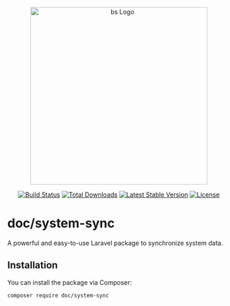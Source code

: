 <p align="center"><a href="https://bangladeshisoftware.com/" target="_blank"><img src="https://doc.bangladeshisoftware.com/_next/image?url=https%3A%2F%2Fwww.apidoc.bangladeshisoftware.com%2Fpublic%2Fsite_settings%2F172476321466cdcc4ed0a24.webp&w=1080&q=75" width="400" alt="bs Logo"></a></p>

<p align="center">
<a href="https://github.com/laravel/framework/actions"><img src="https://github.com/laravel/framework/workflows/tests/badge.svg" alt="Build Status"></a>
<a href="https://packagist.org/packages/laravel/framework"><img src="https://img.shields.io/packagist/dt/laravel/framework" alt="Total Downloads"></a>
<a href="https://packagist.org/packages/laravel/framework"><img src="https://img.shields.io/packagist/v/laravel/framework" alt="Latest Stable Version"></a>
<a href="https://packagist.org/packages/laravel/framework"><img src="https://img.shields.io/packagist/l/laravel/framework" alt="License"></a>
</p>

# doc/system-sync

A powerful and easy-to-use Laravel package to synchronize system data.

## Installation

You can install the package via Composer:

```bash
composer require doc/system-sync
